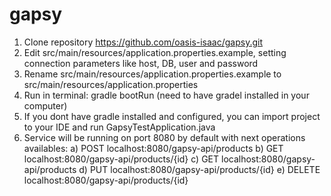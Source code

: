 # gapsy

1. Clone repository https://github.com/oasis-isaac/gapsy.git
2. Edit src/main/resources/application.properties.example, setting connection parameters like host, DB, user and password
3. Rename src/main/resources/application.properties.example to src/main/resources/application.properties
4. Run in terminal: gradle bootRun (need to have gradel installed in your computer)
5. If you dont have gradle installed and configured, you can import project to your IDE and run GapsyTestApplication.java
6. Service will be running on port 8080 by default with next operations availables:
	a) POST localhost:8080/gapsy-api/products
	b) GET localhost:8080/gapsy-api/products/{id}
	c) GET localhost:8080/gapsy-api/products
	d) PUT localhost:8080/gapsy-api/products/{id}
	e) DELETE localhost:8080/gapsy-api/products/{id}
